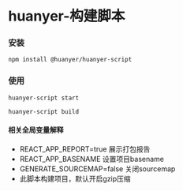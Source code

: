 # huanyer-构建脚本

### 安装
```
npm install @huanyer/huanyer-script
```

### 使用
```
huanyer-script start

huanyer-script build
```

#### 相关全局变量解释

- REACT_APP_REPORT=true 展示打包报告
- REACT_APP_BASENAME 设置项目basename
- GENERATE_SOURCEMAP=false 关闭sourcemap
- 此脚本构建项目，默认开启gzip压缩
